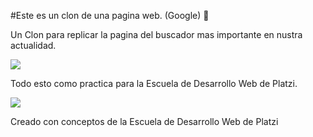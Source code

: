 #Este es un clon de una pagina web. (Google) 💚

Un Clon para replicar  la pagina del buscador mas importante en nustra actualidad.

![](https://www.kreactiva.com/wp-content/uploads/2012/12/Como-posicionar-una-pagina-web-en-google-580x326.jpg)

Todo esto como practica para la Escuela de Desarrollo Web de Platzi.

![](https://static.platzi.com/media/blog/og-desarrollo-web-restart-9bdb0f66-1302-48e2-a7a9-f401c024cadf.png)

Creado con conceptos de la Escuela de Desarrollo Web de Platzi